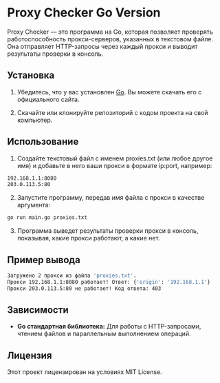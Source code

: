 # Proxy Checker Go Version

Proxy Checker — это программа на Go, которая позволяет проверять работоспособность прокси-серверов, указанных в текстовом файле. Она отправляет HTTP-запросы через каждый прокси и выводит результаты проверки в консоль.

## Установка

1. Убедитесь, что у вас установлен [Go](https://golang.org/dl/). Вы можете скачать его с официального сайта.

2. Скачайте или клонируйте репозиторий с кодом проекта на свой компьютер.

## Использование

1. Создайте текстовый файл с именем proxies.txt (или любое другое имя) и добавьте в него ваши прокси в формате ip:port, например:

```txt
192.168.1.1:8080
203.0.113.5:80
```

2. Запустите программу, передав имя файла с прокси в качестве аргумента:

```bash
go run main.go proxies.txt
```

3. Программа выведет результаты проверки прокси в консоль, показывая, какие прокси работают, а какие нет.

## Пример вывода

```bash
Загружено 2 прокси из файла 'proxies.txt'.
Прокси 192.168.1.1:8080 работает! Ответ: {'origin': '192.168.1.1'}
Прокси 203.0.113.5:80 не работает! Код ответа: 403
```

## Зависимости

- **Go стандартная библиотека:** Для работы с HTTP-запросами, чтением файлов и параллельным выполнением операций.

## Лицензия

Этот проект лицензирован на условиях MIT License.